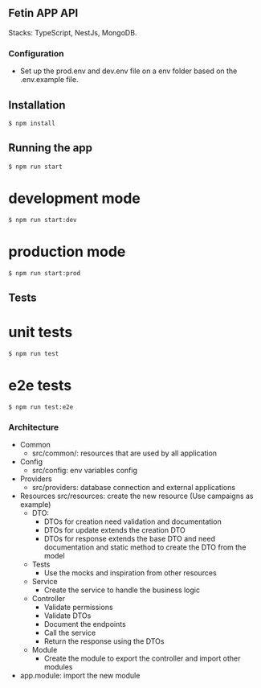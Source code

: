 ## Fetin APP API

Stacks: TypeScript, NestJs, MongoDB.

### Configuration

- Set up the prod.env and dev.env file on a env folder based on the .env.example file.

## Installation

```
$ npm install
```

## Running the app

```
$ npm run start
```

# development mode

```
$ npm run start:dev
```

# production mode

```
$ npm run start:prod

```

## Tests

# unit tests

```
$ npm run test
```

# e2e tests

```
$ npm run test:e2e
```

### Architecture

- Common
  - src/common/: resources that are used by all application
- Config
  - src/config: env variables config
- Providers
  - src/providers: database connection and external applications
- Resources
  src/resources: create the new resource (Use campaigns as example)
  - DTO:
    - DTOs for creation need validation and documentation
    - DTOs for update extends the creation DTO
    - DTOs for response extends the base DTO and need documentation and static method to create the DTO from the model
  - Tests
    - Use the mocks and inspiration from other resources
  - Service
    - Create the service to handle the business logic
  - Controller
    - Validate permissions
    - Validate DTOs
    - Document the endpoints
    - Call the service
    - Return the response using the DTOs
  - Module
    - Create the module to export the controller and import other modules
- app.module: import the new module

